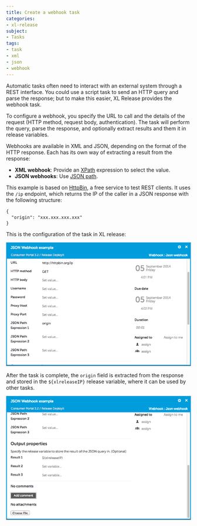 ```yaml
---
title: Create a webhook task
categories:
- xl-release
subject:
- Tasks
tags:
- task
- xml
- json
- webhook
---
```


Automatic tasks often need to interact with an external system through a REST interface. You could use a script task to send an HTTP query and parse the response; but to make this easier, XL Release provides the webhook task.

To configure a webhook, you specify the URL to call and the details of the request (HTTP method, request body, authentication). The task will perform the query, parse the response, and optionally extract results and them it in release variables.

Webhooks are available in XML and JSON, depending on the format of the HTTP response. Each has its own way of extracting a result from the response:

* **XML webhook**: Provide an [XPath](https://en.wikipedia.org/wiki/XPath) expression to select the value.
* **JSON webhooks**: Use [JSON path](http://goessner.net/articles/JsonPath/).

This example is based on [HttpBin](http://httpbin.org/), a free service to test REST clients. It uses the `/ip` endpoint, which returns the IP of the caller in a JSON response with the following structure:

    {
      "origin": "xxx.xxx.xxx.xxx"
    }

This is the configuration of the task in XL release:

![Webhook details](../images/webhook-details-1.png)

After the task is complete, the `origin` field is extracted from the response and stored in the `${xlreleaseIP}` release variable, where it can be used by other tasks.

![Webhook details](../images/webhook-details-2.png)
